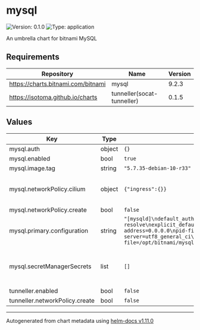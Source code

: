 # mysql

![Version: 0.1.0](https://img.shields.io/badge/Version-0.1.0-informational?style=flat-square) ![Type: application](https://img.shields.io/badge/Type-application-informational?style=flat-square)

An umbrella chart for bitnami MySQL

## Requirements

| Repository | Name | Version |
|------------|------|---------|
| https://charts.bitnami.com/bitnami | mysql | 9.2.3 |
| https://isotoma.github.io/charts | tunneller(socat-tunneller) | 0.1.5 |

## Values

| Key | Type | Default | Description |
|-----|------|---------|-------------|
| mysql.auth | object | `{}` |  |
| mysql.enabled | bool | `true` |  |
| mysql.image.tag | string | `"5.7.35-debian-10-r33"` |  |
| mysql.networkPolicy.cilium | object | `{"ingress":{}}` | Add additional Cilium CNP statements. |
| mysql.networkPolicy.create | bool | `false` |  |
| mysql.primary.configuration | string | `"[mysqld]\ndefault_authentication_plugin=mysql_native_password\nskip-name-resolve\nexplicit_defaults_for_timestamp\nbasedir=/opt/bitnami/mysql\nplugin_dir=/opt/bitnami/mysql/lib/plugin\nport=3306\nsocket=/opt/bitnami/mysql/tmp/mysql.sock\ndatadir=/bitnami/mysql/data\ntmpdir=/opt/bitnami/mysql/tmp\nmax_allowed_packet=16M\nbind-address=0.0.0.0\npid-file=/opt/bitnami/mysql/tmp/mysqld.pid\nlog-error=/opt/bitnami/mysql/logs/mysqld.log\ncharacter-set-server=UTF8\ncollation-server=utf8_general_ci\nmax_connections=1000\n\n[client]\nport=3306\nsocket=/opt/bitnami/mysql/tmp/mysql.sock\ndefault-character-set=UTF8\nplugin_dir=/opt/bitnami/mysql/lib/plugin\n\n[manager]\nport=3306\nsocket=/opt/bitnami/mysql/tmp/mysql.sock\npid-file=/opt/bitnami/mysql/tmp/mysqld.pid"` |  |
| mysql.secretManagerSecrets | list | `[]` | List of AWS Secret Manager secerts to load |
| tunneller.enabled | bool | `false` |  |
| tunneller.networkPolicy.create | bool | `false` |  |

----------------------------------------------
Autogenerated from chart metadata using [helm-docs v1.11.0](https://github.com/norwoodj/helm-docs/releases/v1.11.0)
